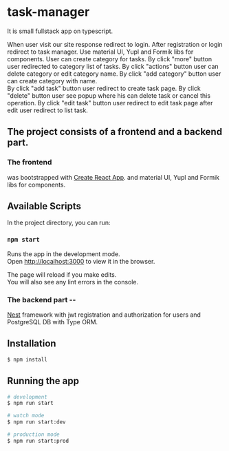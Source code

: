 # task-manager
It is small fullstack app on typescript.

When user visit our site response redirect to login. 
After registration or login redirect to task manager. 
Use material UI, Yupl and Formik libs for components. 
User can create category for tasks. 
By click "more" button user redirected to category list of tasks. 
By click "actions" button user can delete category  or edit category name. 
By click "add category" button user can create category with name.  
By click "add task" button user redirect to create task page. 
By click "delete" button  user see popup where his can delete task or cancel this operation. 
By click "edit task" button user redirect to edit task page after edit user redirect to list task.  


## The project consists of a frontend and a backend part.

### The frontend 
was bootstrapped with [Create React App](https://github.com/facebook/create-react-app). and material UI, Yupl and Formik libs for components.

## Available Scripts

In the project directory, you can run:

### `npm start`

Runs the app in the development mode.\
Open [http://localhost:3000](http://localhost:3000) to view it in the browser.

The page will reload if you make edits.\
You will also see any lint errors in the console.

### The backend part  --
 [Nest](https://github.com/nestjs/nest) framework with jwt registration and authorization for users and PostgreSQL DB with Type ORM.


## Installation

```bash
$ npm install
```

## Running the app

```bash
# development
$ npm run start

# watch mode
$ npm run start:dev

# production mode
$ npm run start:prod